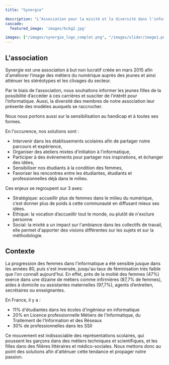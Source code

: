 ```yaml
---
title: "Synergie"

description: "L’Association pour la mixité et la diversité dans l'informatique"
cascade:
  featured_image: 'images/bckg2.jpg'

images: ["/images/synergie_logo_complet.png", "/images/slider/image1.png", "/images/slider/image2.png", "/images/slider/image3.png", "/images/slider/image4.png"]
---
```


## L'association

Synergie est une association à but non lucratif créée en mars 2015 afin d'améliorer l’image des métiers du numérique auprès des jeunes et ainsi atténuer les stéréotypes et les clivages du secteur.

Par le biais de l’association, nous souhaitons informer les jeunes filles de la possibilité d’accéder à ces carrières et susciter de l’intérêt pour l’informatique. Aussi, la diversité des membres de notre association leur présente des modèles auxquels se raccrocher.

Nous nous portons aussi sur la sensibilisation au handicap et à toutes ses formes.

En l'occurence, nos solutions sont :

- Intervenir dans les établissements scolaires afin de partager notre parcours et expérience,
- Organiser des ateliers mixtes d’initiation à l’informatique,
- Participer à des événements pour partager nos inspirations, et échanger des idées,
- Sensibiliser nos étudiants à la condition des femmes,
- Favoriser les rencontres entre les étudiantes, étudiants et professionnelles déjà dans le milieu.

Ces enjeux se regroupent sur 3 axes:

- Stratégique: accueillir plus de femmes dans le milieu du numérique, c’est donner plus de poids à cette communauté en diffusant mieux ses idées.
- Éthique: la vocation d’accueillir tout le monde, ou plutôt de n'exclure personne
- Social: la mixité a un impact sur l'ambiance dans les collectifs de travail, elle permet d'apporter des visions différentes sur les sujets et sur la méthodologie.

## Contexte

La progression des femmes dans l'informatique a été sensible jusque dans les années 80, puis s'est inversée, jusqu'au taux de féminisation très faible que l'on connaît aujourd'hui. En effet, près de la moitié des femmes (47%) exerce dans une dizaine de métiers comme infirmières (87,7% de femmes), aides à domicile ou assistantes maternelles (97,7%), agents d’entretien, secrétaires ou enseignantes.

En France, il y a :

- 11% d'étudiantes dans les écoles d'ingénieur en informatique
- 20% en Licence professionnelle Métiers de l'Informatique, du Traitement de l'Information et des Réseaux
- 30% de professionnelles dans les SSII

Ce mouvement est indissociable des représentations scolaires, qui poussent les garçons dans des métiers techniques et scientifiques, et les filles dans des filières littéraires et médico-sociales. Nous mettons donc au point des solutions afin d'atténuer cette tendance et propager notre passion.
